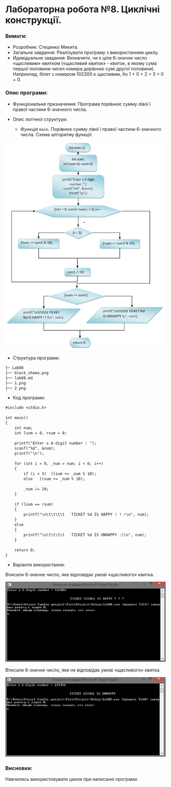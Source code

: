 # Лабораторна робота №8. Циклічні конструкції.

### Вимоги:

- Розробник: Стеценко Микита.
- Загальне завдання: Реалізувати програму з використанням циклу.
- Идивідуальне завдання: Визначити, чи є ціле 6-значне число «щасливим» квитком («щасливий квиток» - квиток, в якому сума першої половини чисел номера дорівнює сумі другої половини). Наприклад, білет з номером 102300 є щасливим, бо 1 + 0 + 2 = 3 + 0 + 0.

### Опис програми:

- Функціональне призначення: Програма порівнює сумму лівої і правої частини 6-значного числа.

- Опис логічної структури:

  * Функція `main`. Порівнює сумму лівої і правої частини 6-значного числа. Схема алгоритму функції:

 ![block_shema](https://github.com/Nikita-Stetsenko/repository/blob/main/Lab08/%D0%91%D0%BB%D0%BE%D0%BA-%D1%81%D1%85%D0%B5%D0%BC%D0%B0.png)
 
- Структура програми:

```
├─ Lab08
├── block_shema.png
├── lab08.md
├── 1.png
├── 2.png

```

- Код програми:

```
#include <stdio.h>

int main()
{
	int num;
	int lsum = 0, rsum = 0;
	
	printf("Enter a 6-digit number : ");
	scanf("%d", &num);
	printf("\n");

	for (int i = 0, _num = num; i < 6; i++)
	{
		if (i < 3)  (lsum += _num % 10);
		else   (rsum += _num % 10);

		_num /= 10;
	}

	if (lsum == rsum)
	{
		printf("\n\t\t\t\t   TICKET %d IS HAPPY ! ! !\n", num);
	}
	else
	{
		printf("\n\t\t\t\t   TICKET %d IS UNHAPPY :(\n", num);
	}

	return 0;
}
```

- Варіанти використання:

Вписали 6-значне число, яке відповідає умові «щасливого» квитка.

 ![Primer_1](https://github.com/Nikita-Stetsenko/repository/blob/main/Lab08/1.png)
 
Вписали 6-значне число, яке не відповідає умові «щасливого» квитка.
 
 ![Primer_2](https://github.com/Nikita-Stetsenko/repository/blob/main/Lab08/2.png)

### Висновки:

Навчились використовувати цикли при написанні програми.